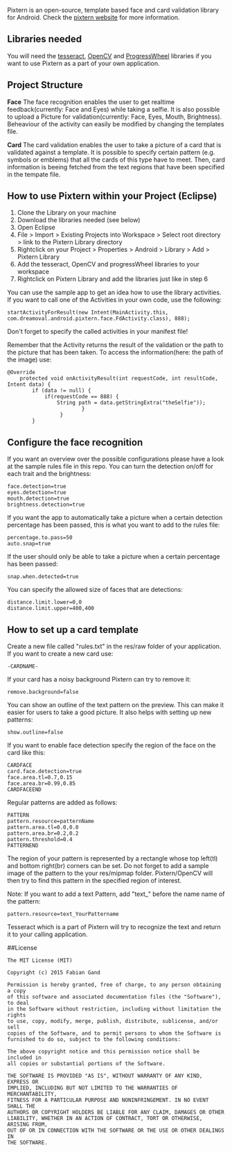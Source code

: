 Pixtern is an open-source, template based face and card validation library for Android.
Check the [pixtern website](pixtern.org) for more information.



Libraries needed
-------------
You will need the [tesseract](https://code.google.com/p/tesseract-ocr/), [OpenCV](http://sourceforge.net/projects/opencvlibrary/files/opencv-android/3.0.0/OpenCV-3.0.0-android-sdk-1.zip/download) and [ProgressWheel](https://github.com/Todd-Davies/ProgressWheel) libraries if you want to use Pixtern as a part of your own application.

Project Structure
-------------
**Face**
The face recognition enables the user to get realtime feedback(currently: Face and Eyes) while taking a selfie. It is also possible to upload a Picture for validation(currently: Face, Eyes, Mouth, Brightness). Beheaviour of the activity can easily be modified by changing the templates file.

**Card**
The card validation enables the user to take a picture of a card that is validated against a template. It is possible to specify certain pattern (e.g. symbols or emblems) that all the cards of this type have to meet. Then, card information is beeing fetched from the text regions that have been specified in the tempate file.


How to use Pixtern within your Project (Eclipse)
-------------

1. Clone the Library on your machine
2. Download the libraries needed (see below)
3. Open Eclipse
4. File > Import > Existing Projects into Workspace > Select root directory > link to the Pixtern Library directory
5. Rightclick on your Project > Properties > Android > Library > Add > Pixtern Library
6. Add the tesseract, OpenCV and progressWheel libraries to your workspace 
7. Rightclick on Pixtern Library and add the libraries just like in step 6


You can use the sample app to get an idea how to use the library activities. If you want to call one of the Activities in your own code, use the following: 
```
startActivityForResult(new Intent(MainActivity.this, com.dreamoval.android.pixtern.face.FdActivity.class), 888);	
```

Don't forget to specify the called activities in your manifest file!

Remember that the Activity returns the result of the validation or the path to the picture that has been taken. To access the information(here: the path of the image) use:

```
@Override
	protected void onActivityResult(int requestCode, int resultCode, Intent data) {
		if (data != null) {
			if(requestCode == 888) {
				String path = data.getStringExtra("theSelfie"));
                        }
                 }
        }   
```

Configure the face recognition
-------------
If you want an overview over the possible configurations please have a look at the sample rules file in this repo.
You can turn the detection on/off for each trait and the brightness:
```
face.detection=true
eyes.detection=true
mouth.detection=true
brightness.detection=true
```
If you want the app to automatically take a picture when a certain detection percentage has been passed, this is what you want to add to the rules file:
```
percentage.to.pass=50
auto.snap=true
```
If the user should only be able to take a picture when a certain percentage has been passed:
```
snap.when.detected=true
```
You can specify the allowed size of faces that are detections:
```
distance.limit.lower=0,0
distance.limit.upper=400,400
```
How to set up a card template
-------------

Create a new file called "rules.txt" in the res/raw folder of your application. If you want to create a new card use:
```
-CARDNAME-                                 
```
If your card has a noisy background Pixtern can try to remove it:
```
remove.background=false
```
You can show an outline of the text pattern on the preview. This can make it easier for users to take a good picture. It also helps with setting up new patterns:
```
show.outline=false
```

If you want to enable face detection specify the region of the face on the card like this:
```  
CARDFACE
card.face.detection=true
face.area.tl=0.7,0.15
face.area.br=0.99,0.85
CARDFACEEND                                
```
Regular patterns are added as follows:
```
PATTERN
pattern.resource=patternName
pattern.area.tl=0.0,0.0
pattern.area.br=0.2,0.2
pattern.threshold=0.4
PATTERNEND
```
The region of your pattern is represented by a rectangle whose top left(tl) and bottom right(br) corners can be set.
Do not forget to add a sample image of the pattern to the your res/mipmap folder. Pixtern/OpenCV will then try to find this pattern in the specified region of interest.

Note: If you want to add a text Pattern, add "text_" before the name name of the pattern:
```
pattern.resource=text_YourPattername
```

Tesseract which is a part of Pixtern will try to recognize the text and return it to your calling application.

##License

```
The MIT License (MIT)

Copyright (c) 2015 Fabian Gand

Permission is hereby granted, free of charge, to any person obtaining a copy
of this software and associated documentation files (the "Software"), to deal
in the Software without restriction, including without limitation the rights
to use, copy, modify, merge, publish, distribute, sublicense, and/or sell
copies of the Software, and to permit persons to whom the Software is
furnished to do so, subject to the following conditions:

The above copyright notice and this permission notice shall be included in
all copies or substantial portions of the Software.

THE SOFTWARE IS PROVIDED "AS IS", WITHOUT WARRANTY OF ANY KIND, EXPRESS OR
IMPLIED, INCLUDING BUT NOT LIMITED TO THE WARRANTIES OF MERCHANTABILITY,
FITNESS FOR A PARTICULAR PURPOSE AND NONINFRINGEMENT. IN NO EVENT SHALL THE
AUTHORS OR COPYRIGHT HOLDERS BE LIABLE FOR ANY CLAIM, DAMAGES OR OTHER
LIABILITY, WHETHER IN AN ACTION OF CONTRACT, TORT OR OTHERWISE, ARISING FROM,
OUT OF OR IN CONNECTION WITH THE SOFTWARE OR THE USE OR OTHER DEALINGS IN
THE SOFTWARE.
```
